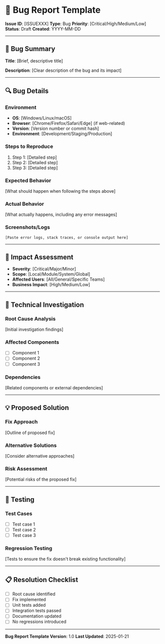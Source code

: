 # 🐛 **Bug Report Template**

**Issue ID**: [ISSUEXXX]
**Type**: Bug
**Priority**: [Critical/High/Medium/Low]
**Status**: Draft
**Created**: YYYY-MM-DD

---

## 🐛 **Bug Summary**

**Title**: [Brief, descriptive title]

**Description**:
[Clear description of the bug and its impact]

---

## 🔍 **Bug Details**

### **Environment**
- **OS**: [Windows/Linux/macOS]
- **Browser**: [Chrome/Firefox/Safari/Edge] (if web-related)
- **Version**: [Version number or commit hash]
- **Environment**: [Development/Staging/Production]

### **Steps to Reproduce**
1. Step 1: [Detailed step]
2. Step 2: [Detailed step]
3. Step 3: [Detailed step]

### **Expected Behavior**
[What should happen when following the steps above]

### **Actual Behavior**
[What actually happens, including any error messages]

### **Screenshots/Logs**
```
[Paste error logs, stack traces, or console output here]
```

---

## 🎯 **Impact Assessment**

- **Severity**: [Critical/Major/Minor]
- **Scope**: [Local/Module/System/Global]
- **Affected Users**: [All/General/Specific Teams]
- **Business Impact**: [High/Medium/Low]

---

## 🔧 **Technical Investigation**

### **Root Cause Analysis**
[Initial investigation findings]

### **Affected Components**
- [ ] Component 1
- [ ] Component 2
- [ ] Component 3

### **Dependencies**
[Related components or external dependencies]

---

## 💡 **Proposed Solution**

### **Fix Approach**
[Outline of proposed fix]

### **Alternative Solutions**
[Consider alternative approaches]

### **Risk Assessment**
[Potential risks of the proposed fix]

---

## 🧪 **Testing**

### **Test Cases**
- [ ] Test case 1
- [ ] Test case 2
- [ ] Test case 3

### **Regression Testing**
[Tests to ensure the fix doesn't break existing functionality]

---

## 📋 **Resolution Checklist**

- [ ] Root cause identified
- [ ] Fix implemented
- [ ] Unit tests added
- [ ] Integration tests passed
- [ ] Documentation updated
- [ ] No regressions introduced

---

**Bug Report Template Version**: 1.0
**Last Updated**: 2025-01-21
